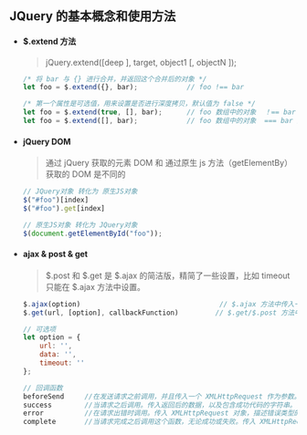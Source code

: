 ## JQuery 的基本概念和使用方法

- #### $.extend 方法
  > jQuery.extend([deep ], target, object1 [, objectN ]);

  ```javascript
  /* 将 bar 与 {} 进行合并，并返回这个合并后的对象 */
  let foo = $.extend({}, bar);            // foo !== bar

  /* 第一个属性是可选值，用来设置是否进行深度拷贝，默认值为 false */
  let foo = $.extend(true, [], bar);      // foo 数组中的对象  ！== bar 数组中的对象
  let foo = $.extend([], bar);            // foo 数组中的对象  === bar 数组中的对象
  ```




- #### jQuery DOM
  > 通过 jQuery 获取的元素 DOM 和 通过原生 js 方法（getElementBy）获取的 DOM 是不同的
  ```javascript
  // JQuery对象 转化为 原生JS对象
  $("#foo")[index]
  $("#foo").get[index]

  // 原生JS对象 转化为 JQuery对象
  $(document.getElementById("foo"));
  ```




- #### ajax & post & get
  > $.post 和 $.get 是 $.ajax 的简洁版，精简了一些设置，比如 timeout 只能在 $.ajax 方法中设置。
  ```javascript
  $.ajax(option)                                  // $.ajax 方法中传入一个对象
  $.get(url, [option], callbackFunction)         // $.get/$.post 方法中传入多个参数

  // 可选项
  let option = {
      url: '',
      data: '',
      timeout: ''
  };

  // 回调函数 
  beforeSend     //在发送请求之前调用，并且传入一个 XMLHttpRequest 作为参数。
  success        //当请求之后调用。传入返回后的数据，以及包含成功代码的字符串。
  error          //在请求出错时调用。传入 XMLHttpRequest 对象，描述错误类型的字符串以及一个异常对象（如果有的话）
  complete       //当请求完成之后调用这个函数，无论成功或失败。传入 XMLHttpRequest 对象，以及一个包含成功或错误代码的字符串。
  ```
